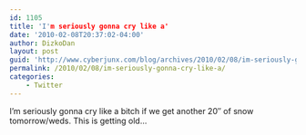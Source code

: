 ```yaml
---
id: 1105
title: 'I'm seriously gonna cry like a'
date: '2010-02-08T20:37:02-04:00'
author: DizkoDan
layout: post
guid: 'http://www.cyberjunx.com/blog/archives/2010/02/08/im-seriously-gonna-cry-like-a/'
permalink: /2010/02/08/im-seriously-gonna-cry-like-a/
categories:
    - Twitter
---
```


I’m seriously gonna cry like a bitch if we get another 20″ of snow tomorrow/weds. This is getting old…